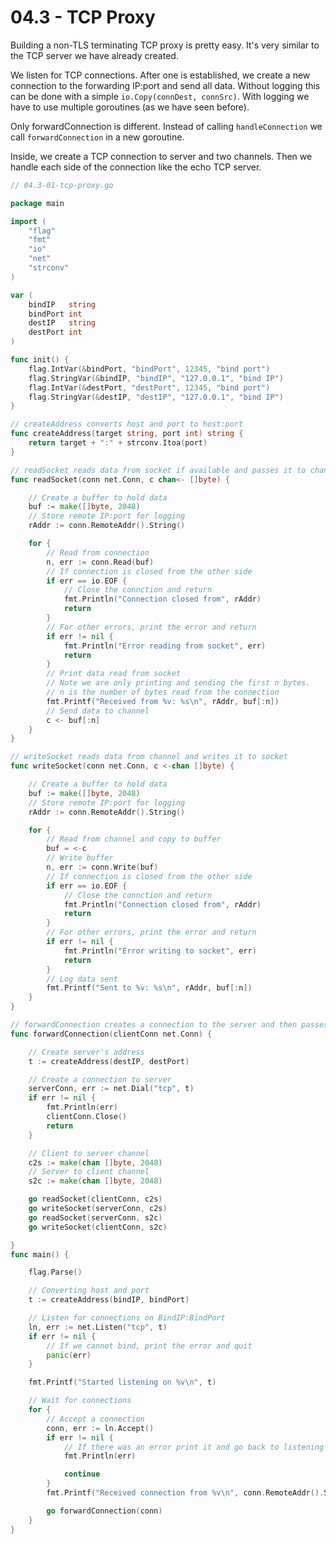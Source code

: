 # 04.3 - TCP Proxy
Building a non-TLS terminating TCP proxy is pretty easy. It's very similar to the TCP server we have already created.

We listen for TCP connections. After one is established, we create a new connection to the forwarding IP:port and send all data. Without logging this can be done with a simple `io.Copy(connDest, connSrc)`. With logging we have to use multiple goroutines (as we have seen before).

Only forwardConnection is different. Instead of calling `handleConnection` we call `forwardConnection` in a new goroutine.

Inside, we create a TCP connection to server and two channels. Then we handle each side of the connection like the echo TCP server.

``` go
// 04.3-01-tcp-proxy.go

package main

import (
    "flag"
    "fmt"
    "io"
    "net"
    "strconv"
)

var (
    bindIP   string
    bindPort int
    destIP   string
    destPort int
)

func init() {
    flag.IntVar(&bindPort, "bindPort", 12345, "bind port")
    flag.StringVar(&bindIP, "bindIP", "127.0.0.1", "bind IP")
    flag.IntVar(&destPort, "destPort", 12345, "bind port")
    flag.StringVar(&destIP, "destIP", "127.0.0.1", "bind IP")
}

// createAddress converts host and port to host:port
func createAddress(target string, port int) string {
    return target + ":" + strconv.Itoa(port)
}

// readSocket reads data from socket if available and passes it to channel
func readSocket(conn net.Conn, c chan<- []byte) {

    // Create a buffer to hold data
    buf := make([]byte, 2048)
    // Store remote IP:port for logging
    rAddr := conn.RemoteAddr().String()

    for {
        // Read from connection
        n, err := conn.Read(buf)
        // If connection is closed from the other side
        if err == io.EOF {
            // Close the connction and return
            fmt.Println("Connection closed from", rAddr)
            return
        }
        // For other errors, print the error and return
        if err != nil {
            fmt.Println("Error reading from socket", err)
            return
        }
        // Print data read from socket
        // Note we are only printing and sending the first n bytes.
        // n is the number of bytes read from the connection
        fmt.Printf("Received from %v: %s\n", rAddr, buf[:n])
        // Send data to channel
        c <- buf[:n]
    }
}

// writeSocket reads data from channel and writes it to socket
func writeSocket(conn net.Conn, c <-chan []byte) {

    // Create a buffer to hold data
    buf := make([]byte, 2048)
    // Store remote IP:port for logging
    rAddr := conn.RemoteAddr().String()

    for {
        // Read from channel and copy to buffer
        buf = <-c
        // Write buffer
        n, err := conn.Write(buf)
        // If connection is closed from the other side
        if err == io.EOF {
            // Close the connction and return
            fmt.Println("Connection closed from", rAddr)
            return
        }
        // For other errors, print the error and return
        if err != nil {
            fmt.Println("Error writing to socket", err)
            return
        }
        // Log data sent
        fmt.Printf("Sent to %v: %s\n", rAddr, buf[:n])
    }
}

// forwardConnection creates a connection to the server and then passes packets
func forwardConnection(clientConn net.Conn) {

    // Create server's address
    t := createAddress(destIP, destPort)

    // Create a connection to server
    serverConn, err := net.Dial("tcp", t)
    if err != nil {
        fmt.Println(err)
        clientConn.Close()
        return
    }

    // Client to server channel
    c2s := make(chan []byte, 2048)
    // Server to client channel
    s2c := make(chan []byte, 2048)

    go readSocket(clientConn, c2s)
    go writeSocket(serverConn, c2s)
    go readSocket(serverConn, s2c)
    go writeSocket(clientConn, s2c)

}
func main() {

    flag.Parse()

    // Converting host and port
    t := createAddress(bindIP, bindPort)

    // Listen for connections on BindIP:BindPort
    ln, err := net.Listen("tcp", t)
    if err != nil {
        // If we cannot bind, print the error and quit
        panic(err)
    }

    fmt.Printf("Started listening on %v\n", t)

    // Wait for connections
    for {
        // Accept a connection
        conn, err := ln.Accept()
        if err != nil {
            // If there was an error print it and go back to listening
            fmt.Println(err)

            continue
        }
        fmt.Printf("Received connection from %v\n", conn.RemoteAddr().String())

        go forwardConnection(conn)
    }
}
```




